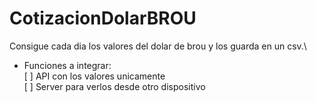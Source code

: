 # CotizacionDolarBROU
Consigue cada dia los valores del dolar de brou y los guarda en un csv.\
- Funciones a integrar:\
  [ ] API con los valores unicamente \
  [ ] Server para verlos desde otro dispositivo
